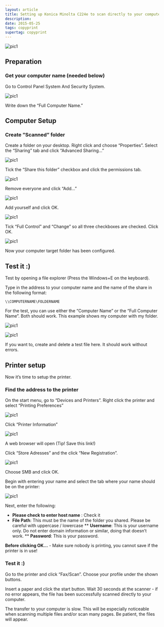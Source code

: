 ```yaml
---
layout: article
title: Setting up Konica Minolta C224e to scan directly to your computer
description: 
date: 2015-05-25
tags: copyprint
supertag: copyprint
---
```


![pic1](media/ef380a909ba5ca1bd9d70f5e1afa4ad2.png)

## Preparation

### Get your computer name (needed below)

Go to Control Panel System And Security System.

![pic1](media/a8036e6b71a18e77234ae50c0d2045c8.png)

Write down the “Full Computer Name.”

## Computer Setup

### Create ”Scanned” folder

Create a folder on your desktop. Right click and choose “Properties”. Select the
“Sharing” tab and click “Advanced Sharing…”

![pic1](media/653e8f75078bad5b25c785598ced39ea.png)

Tick the “Share this folder” checkbox and click the permissions tab.

![pic1](media/db6615dd714927bdea2868d9972cfa67.png)

Remove everyone and click “Add…”

![pic1](media/373a4808e3e7c5a4ee666553c8c6fee3.png)

Add yourself and click OK.

![pic1](media/a30243a41a1b81b12a70e203be473598.png)

Tick “Full Control” and “Change” so all three checkboxes are checked. Click OK.

![pic1](media/7b20123e4c01f44d1a317442ec71c18c.png)

Now your computer target folder has been configured.

## Test it :)

Test by opening a file explorer (Press the Windows+E on the keyboard).

Type in the address to your computer name and the name of the share in the
following format:

```\\COMPUTERNAME\FOLDERNAME```

For the test, you can use either the “Computer Name” or the “Full Computer
Name”. Both should work. This example shows my computer with my folder.

![pic1](media/e12eb5ea3906f7091082d842663b111d.png)

![pic1](media/4fee551d8d2b343ee1adc8eb06f3ba7b.png)

If you want to, create and delete a test file here. It should work without
errors.

## Printer setup

Now it’s time to setup the printer.

### Find the address to the printer

On the start menu, go to “Devices and Printers”. Right click the printer and
select “Printing Preferences”

![pic1](media/f1c18965cd02f016cb004c81efc23caa.png)

Click “Printer Information”

![pic1](media/402b3c4c698be52059e043e70ac23f02.png)

A web browser will open (Tip! Save this link!)

Click “Store Adresses” and the click “New Registration”.

![pic1](media/0b87f7848cdd7e39eac2e1664a5ebbe2.png)

Choose SMB and click OK.

Begin with entering your name and select the tab where your name should be on the printer:

![pic1](media/a3b9dbd8663b17ae7476f9dd34a5ed72.png)

Next, enter the following:

* **Please check to enter host name** : Check it
* **File Path**: This must be the name of the folder you shared. Please be careful with uppercase / lowercase
** **Username**: This is your username only. Do not enter domain information or similar, doing that doesn’t work.
** **Password**: This is your password.

**Before clicking OK…** - Make sure nobody is printing, you cannot save if the printer is in use!

### Test it :)

Go to the printer and click “Fax/Scan”. Choose your profile under the shown buttons.

Insert a paper and click the start button. Wait 30 seconds at the scanner - if no error appears, the file has been successfully scanned directly to your computer.

The transfer to your computer is slow. This will be especially noticeable when scanning multiple files and/or scan many pages. Be patient, the files will appear.
